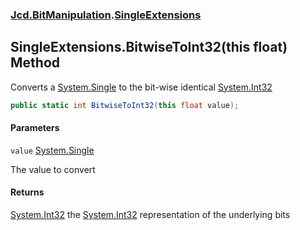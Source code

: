 ### [Jcd.BitManipulation](Jcd.BitManipulation.md 'Jcd.BitManipulation').[SingleExtensions](Jcd.BitManipulation.SingleExtensions.md 'Jcd.BitManipulation.SingleExtensions')

## SingleExtensions.BitwiseToInt32(this float) Method

Converts a [System.Single](https://docs.microsoft.com/en-us/dotnet/api/System.Single 'System.Single') to the bit-wise identical [System.Int32](https://docs.microsoft.com/en-us/dotnet/api/System.Int32 'System.Int32')

```csharp
public static int BitwiseToInt32(this float value);
```
#### Parameters

<a name='Jcd.BitManipulation.SingleExtensions.BitwiseToInt32(thisfloat).value'></a>

`value` [System.Single](https://docs.microsoft.com/en-us/dotnet/api/System.Single 'System.Single')

The value to convert

#### Returns

[System.Int32](https://docs.microsoft.com/en-us/dotnet/api/System.Int32 'System.Int32')
the [System.Int32](https://docs.microsoft.com/en-us/dotnet/api/System.Int32 'System.Int32') representation of the underlying bits